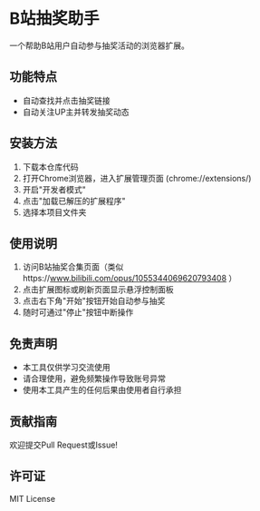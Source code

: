 # B站抽奖助手

一个帮助B站用户自动参与抽奖活动的浏览器扩展。

## 功能特点

- 自动查找并点击抽奖链接
- 自动关注UP主并转发抽奖动态

## 安装方法

1. 下载本仓库代码
2. 打开Chrome浏览器，进入扩展管理页面 (chrome://extensions/)
3. 开启"开发者模式"
4. 点击"加载已解压的扩展程序"
5. 选择本项目文件夹

## 使用说明

1. 访问B站抽奖合集页面（类似https://www.bilibili.com/opus/1055344069620793408 ）
2. 点击扩展图标或刷新页面显示悬浮控制面板
3. 点击右下角"开始"按钮开始自动参与抽奖
4. 随时可通过"停止"按钮中断操作

## 免责声明

- 本工具仅供学习交流使用
- 请合理使用，避免频繁操作导致账号异常
- 使用本工具产生的任何后果由使用者自行承担

## 贡献指南

欢迎提交Pull Request或Issue!

## 许可证

MIT License
